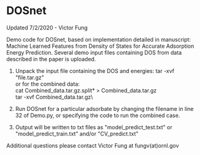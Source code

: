 # DOSnet

Updated 7/2/2020 - Victor Fung

Demo code for DOSnet, based on implementation detailed in manuscript: Machine Learned Features from Density of States for Accurate Adsorption Energy Prediction. 
Several demo input files containing DOS from data described in the paper is uploaded. 

1. Unpack the input file containing the DOS and energies:
  tar -xvf "file.tar.gz" \
or for the combined data:\
  cat Combined_data.tar.gz.split* > Combined_data.tar.gz\
  tar -xvf Combined_data.tar.gz\

2. Run DOSnet for a particular adsorbate by changing the filename in line 32 of Demo.py, or specifying the code to run the combined case. 

3. Output will be written to txt files as "model_predict_test.txt" or "model_predict_train.txt" and/or "CV_predict.txt"

Additional questions please contact Victor Fung at fungv(at)ornl.gov

